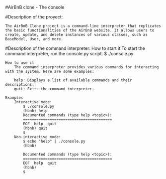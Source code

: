 #AirBnB clone - The console

#Description of the proyect:
	
	The AirBnB Clone project is a command-line interpreter that replicates the basic functionalities of the AirBnB website. It allows users to create, update, and delete instances of various classes, such as BaseModel, User, and more.

#Description of the command interpreter:
	How to start it
		To start the command interpreter, run the console.py script.
		$ ./console.py

	How to use it
		The command interpreter provides various commands for interacting with the system. Here are some examples:

		help: Displays a list of available commands and their descriptions.
		quit: Exits the command interpreter.

	Examples
		Interactive mode:
			$ ./console.py
			(hbnb) help
			Documented commands (type help <topic>):
			========================================
			EOF  help  quit
			(hbnb) quit
			$
		Non-interactive mode:
			$ echo "help" | ./console.py
			(hbnb)

			Documented commands (type help <topic>):
			========================================
			EOF  help  quit
			(hbnb) 
			$
